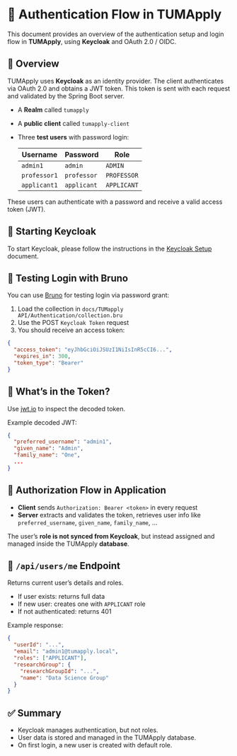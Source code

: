 # 🔐 Authentication Flow in TUMApply

This document provides an overview of the authentication setup and login flow in **TUMApply**, using **Keycloak** and
OAuth 2.0 / OIDC.

## 🔗 Overview

TUMApply uses **Keycloak** as an identity provider. The client authenticates via OAuth 2.0 and obtains a JWT token. This
token is sent with each request and validated by the Spring Boot server.

- A **Realm** called `tumapply`
- A **public client** called `tumapply-client`
- Three **test users** with password login:

  | Username     | Password    | Role        |
  | ------------ | ----------- | ----------- |
  | `admin1`     | `admin`     | `ADMIN`     |
  | `professor1` | `professor` | `PROFESSOR` |
  | `applicant1` | `applicant` | `APPLICANT` |

These users can authenticate with a password and receive a valid access token (JWT).

## 🚀 Starting Keycloak

To start Keycloak, please follow the instructions in the [Keycloak Setup](keycloak-setup.md) document.

## 🧪 Testing Login with Bruno

You can use [Bruno](https://www.usebruno.com/) for testing login via password grant:

1. Load the collection in `docs/TUMapply API/Authentication/collection.bru`
2. Use the POST `Keycloak Token` request
3. You should receive an access token:

```json
{
  "access_token": "eyJhbGciOiJSUzI1NiIsInR5cCI6...",
  "expires_in": 300,
  "token_type": "Bearer"
}
```

## 🧠 What’s in the Token?

Use [jwt.io](https://jwt.io) to inspect the decoded token.

Example decoded JWT:

```json
{
  "preferred_username": "admin1",
  "given_name": "Admin",
  "family_name": "One",
  ...
}
```

## 🔐 Authorization Flow in Application

- **Client** sends `Authorization: Bearer <token>` in every request
- **Server** extracts and validates the token, retrieves user info like `preferred_username`, `given_name`,
  `family_name`, ...

The user’s **role is not synced from Keycloak**, but instead assigned and managed inside the TUMApply **database**.

## 👤 `/api/users/me` Endpoint

Returns current user’s details and roles.

- If user exists: returns full data
- If new user: creates one with `APPLICANT` role
- If not authenticated: returns 401

Example response:

```json
{
  "userId": "...",
  "email": "admin1@tumapply.local",
  "roles": ["APPLICANT"],
  "researchGroup": {
    "researchGroupId": "...",
    "name": "Data Science Group"
  }
}
```

## ✅ Summary

- Keycloak manages authentication, but not roles.
- User data is stored and managed in the TUMApply database.
- On first login, a new user is created with default role.
